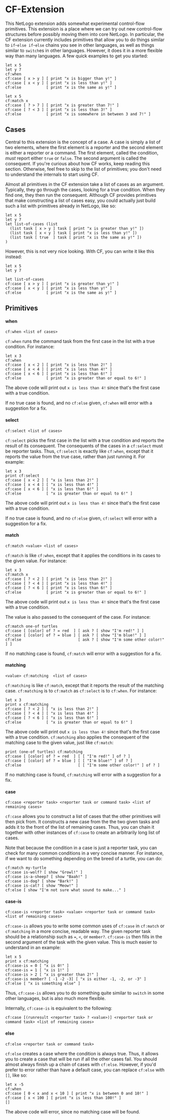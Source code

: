 CF-Extension
===

This NetLogo extension adds somewhat experimental control-flow primitives. This extension is a place where we can try out new control-flow structures before possibly moving them into core NetLogo. In particular, the CF extension currently includes primitives that allow you to do things similar to `if`-`else if`-`else` chains you see in other languages, as well as things similar to `switch`es in other languages. However, it does it in a more flexible way than many languages. A few quick examples to get you started:

```
let x 5
let y 7
cf:when
cf:case [ x > y ] [ print "x is bigger than y!" ]
cf:case [ x < y ] [ print "x is less than y!" ]
cf:else           [ print "x is the same as y!" ]
```

```
let x 5
cf:match x
cf:case [ ? > 7 ] [ print "x is greater than 7!" ]
cf:case [ ? < 3 ] [ print "x is less than 3!" ]
cf:else           [ print "x is somewhere in between 3 and 7!" ]
```

## Cases

Central to this extension is the concept of a case. A case is simply a list of two elements, where the first element is a reporter and the second element is either a reporter or a command. The first element, called the condition, *must* report either `true` or `false`. The second argument is called the consequent. If you're curious about how CF works, keep reading this section. Otherwise, feel free to skip to the list of primitives; you don't need to understand the internals to start using CF.

Almost all primitives in the CF extension take a list of cases as an argument. Typically, they go through the cases, looking for a true condition. When they find one, they then run the consequent. Although CF provides primitives that make constructing a list of cases easy, you could actually just build such a list with primitives already in NetLogo, like so:

```
let x 5
let y 7
let list-of-cases (list
  (list task [ x > y ] task [ print "x is greater than y!" ])
  (list task [ x < y ] task [ print "x is less than y!" ])
  (list task [ true  ] task [ print "x is the same as y!" ])
)
```

However, this is not very nice looking. With CF, you can write it like this instead:

```
let x 5
let y 7

let list-of-cases
cf:case [ x > y ] [ print "x is greater than y!" ]
cf:case [ x < y ] [ print "x is less than y!" ]
cf:else           [ print "x is the same as y!" ]
```

## Primitives

#### when

`cf:when <list of cases>`

`cf:when` runs the command task from the first case in the list with a true condition. For instance:

```
let x 3
cf:when
cf:case [ x < 2 ] [ print "x is less than 2!" ]
cf:case [ x < 4 ] [ print "x is less than 4!" ]
cf:case [ x < 6 ] [ print "x is less than 6!" ]
cf:else           [ print "x is greater than or equal to 6!" ]
```

The above code will print out `x is less than 4!` since that's the first case with a true condition.

If no true case is found, and no `cf:else` given, `cf:when` will error with a suggestion for a fix.

#### select

`cf:select <list of cases>`

`cf:select` picks the first case in the list with a true condition and reports the result of its consequent. The consequents of the cases in a `cf:select` must be reporter tasks. Thus, `cf:select` is exactly like `cf:when`, except that it reports the value from the true case, rather than just running it. For example:


```
let x 3
print cf:select
cf:case [ x < 2 ] [ "x is less than 2!" ]
cf:case [ x < 4 ] [ "x is less than 4!" ]
cf:case [ x < 6 ] [ "x is less than 6!" ]
cf:else           [ "x is greater than or equal to 6!" ]
```

The above code will print out `x is less than 4!` since that's the first case with a true condition.

If no true case is found, and no `cf:else` given, `cf:select` will error with a suggestion for a fix.


#### match

`cf:match <value> <list of cases>`

`cf:match` is like `cf:when`, except that it applies the conditions in its cases to the given value. For instance:

```
let x 3
cf:match x
cf:case [ ? < 2 ] [ print "x is less than 2!" ]
cf:case [ ? < 4 ] [ print "x is less than 4!" ]
cf:case [ ? < 6 ] [ print "x is less than 6!" ]
cf:else           [ print "x is greater than or equal to 6!" ]
```

The above code will print out `x is less than 4!` since that's the first case with a true condition.

The value is also passed to the consequent of the case. For instance:

```
cf:match one-of turtles
cf:case [ [color] of ? = red  ] [ ask ? [ show "I'm red!" ] ]
cf:case [ [color] of ? = blue ] [ ask ? [ show "I'm blue!" ] ]
cf:else                         [ ask ? [ show "I'm some other color!" ] ]
```

If no matching case is found, `cf:match` will error with a suggestion for a fix.

#### matching

`<value> cf:matching  <list of cases>`

`cf:matching` is like `cf:match`, except that it reports the result of the matching case. `cf:matching` is to `cf:match` as `cf:select` is to `cf:when`. For instance:

```
let x 3
print x cf:matching
cf:case [ ? < 2 ] [ "x is less than 2!" ]
cf:case [ ? < 4 ] [ "x is less than 4!" ]
cf:case [ ? < 6 ] [ "x is less than 6!" ]
cf:else           [ "x is greater than or equal to 6!" ]
```

The above code will print out `x is less than 4!` since that's the first case with a true condition.
`cf:matching` also applies the consequent of the matching case to the given value, just like `cf:match`:

```
print (one-of turtles) cf:matching
cf:case [ [color] of ? = red  ] [ [ "I'm red!" ] of ? ]
cf:case [ [color] of ? = blue ] [ [ "I'm blue!" ] of ? ]
cf:else                         [ [ "I'm some other color!" ] of ? ]
```

If no matching case is found, `cf:matching` will error with a suggestion for a fix.

#### case

`cf:case <reporter task> <reporter task or command task> <list of remaining cases>`

`cf:case` allows you to construct a list of cases that the other primitives will then pick from. It constructs a new case from the the two given tasks and adds it to the front of the list of remaining cases. Thus, you can chain it together with other instances of `cf:case` to create an arbitrarily long list of cases.

Note that because the condition in a case is just a reporter task, you can check for many common conditions in a very concise manner. For instance, if we want to do something depending on the breed of a turtle, you can do:

```
cf:match my-turtle
cf:case is-wolf? [ show "Growl!" ]
cf:case is-a-sheep? [ show "Baah!" ]
cf:case is-dog? [ show "Bark!" ]
cf:case is-cat? [ show "Meow!" ]
cf:else [ show "I'm not sure what sound to make..." ]
```

#### case-is

`cf:case-is <reporter task> <value> <reporter task or command task> <list of remaining cases>`

`cf:case-is` allows you to write some common uses of `cf:case` in `cf:match` or `cf:matching` in a more concise, readable way. The given reporter task should be a relationship such as `=`, `<`, or `member?`. `cf:case-is` then fills in the second argument of the task with the given value. This is much easier to understand in an example:

```
let x 5
print x cf:matching
cf:case-is = 0 [ "x is 0!" ]
cf:case-is = 1 [ "x is 1!" ]
cf:case-is > 2 [ "x is greater than 2!" ]
cf:case-is member? [ -1 -2 -3] [ "x is either -1, -2, or -3" ]
cf:else [ "x is something else" ]
```

Thus, `cf:case-is` allows you to do something quite similar to `switch` in some other languages, but is also much more flexible.

Internally, `cf:case-is` is equivalent to the following:

```
cf:case [(runresult <reporter task> ? <value>)] <reporter task or command task> <list of remaining cases>
```


#### else

`cf:else <reporter task or command task>`

`cf:else` creates a case where the condition is always true. Thus, it allows you to create a case that will be run if all the other cases fail. You should almost always finish up a chain of cases with `cf:else`. However, if you'd prefer to error rather than have a default case, you can replace `cf:else` with `[]`, like so:

```
let x -5
cf:when
cf:case [ 0 < x and x < 10 ] [ print "x is between 0 and 10!" ]
cf:case [ x < 100 ] [ print "x is less than 100!" ]
[]
```

The above code will error, since no matching case will be found.
